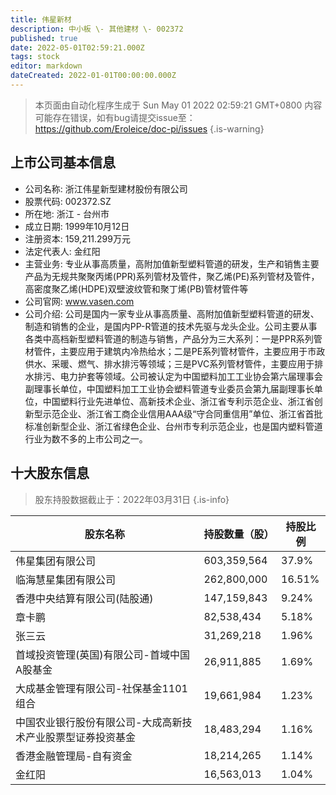 ```yaml
---
title: 伟星新材
description: 中小板 \- 其他建材 \- 002372
published: true
date: 2022-05-01T02:59:21.000Z
tags: stock
editor: markdown
dateCreated: 2022-01-01T00:00:00.000Z
---
```


> 本页面由自动化程序生成于 Sun May 01 2022 02:59:21 GMT+0800
> 内容可能存在错误，如有bug请提交issue至：https://github.com/Eroleice/doc-pi/issues
{.is-warning}

## 上市公司基本信息
- 公司名称: 浙江伟星新型建材股份有限公司
- 股票代码: 002372.SZ
- 所在地: 浙江 - 台州市
- 成立日期: 1999年10月12日
- 注册资本: 159,211.299万元
- 法定代表人: 金红阳
- 主营业务: 专业从事高质量，高附加值新型塑料管道的研发，生产和销售主要产品为无规共聚聚丙烯(PPR)系列管材及管件，聚乙烯(PE)系列管材及管件，高密度聚乙烯(HDPE)双壁波纹管和聚丁烯(PB)管材管件等
- 公司官网: www.vasen.com
- 公司介绍: 公司是国内一家专业从事高质量、高附加值新型塑料管道的研发、制造和销售的企业，是国内PP-R管道的技术先驱与龙头企业。公司主要从事各类中高档新型塑料管道的制造与销售，产品分为三大系列：一是PPR系列管材管件，主要应用于建筑内冷热给水；二是PE系列管材管件，主要应用于市政供水、采暖、燃气、排水排污等领域；三是PVC系列管材管件，主要应用于排水排污、电力护套等领域。公司被认定为中国塑料加工工业协会第六届理事会副理事长单位，中国塑料加工工业协会塑料管道专业委员会第九届副理事长单位，中国塑料行业先进单位、高新技术企业、浙江省专利示范企业、浙江省创新型示范企业、浙江省工商企业信用AAA级“守合同重信用”单位、浙江省首批标准创新型企业、浙江省绿色企业、台州市专利示范企业，也是国内塑料管道行业为数不多的上市公司之一。


## 十大股东信息
> 股东持股数据截止于：2022年03月31日
{.is-info}

| 股东名称 | 持股数量（股） | 持股比例 |
| --- | --- | --- |
| 伟星集团有限公司 | 603,359,564 | 37.9% |
| 临海慧星集团有限公司 | 262,800,000 | 16.51% |
| 香港中央结算有限公司(陆股通) | 147,159,843 | 9.24% |
| 章卡鹏 | 82,538,434 | 5.18% |
| 张三云 | 31,269,218 | 1.96% |
| 首域投资管理(英国)有限公司-首域中国A股基金 | 26,911,885 | 1.69% |
| 大成基金管理有限公司-社保基金1101组合 | 19,661,984 | 1.23% |
| 中国农业银行股份有限公司-大成高新技术产业股票型证券投资基金 | 18,483,294 | 1.16% |
| 香港金融管理局-自有资金 | 18,214,265 | 1.14% |
| 金红阳 | 16,563,013 | 1.04% |




